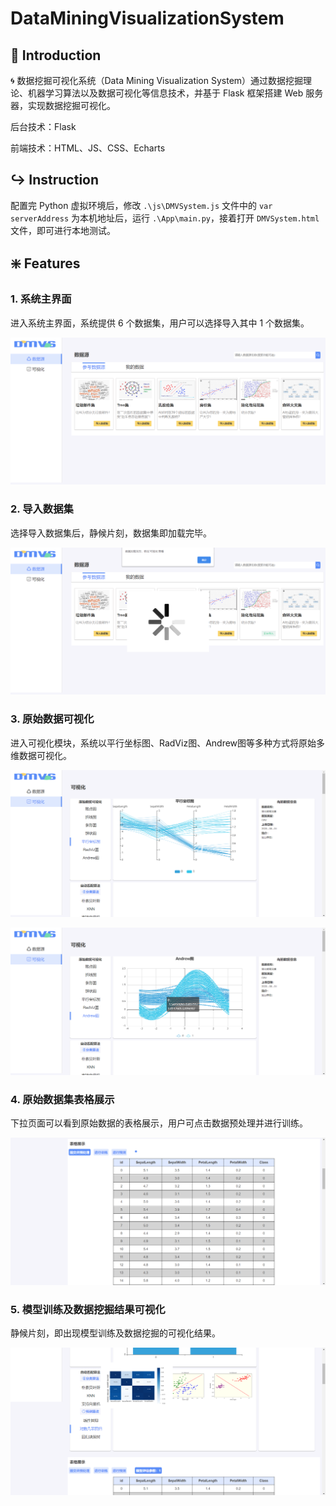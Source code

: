 # DataMiningVisualizationSystem



## :scroll: Introduction

🌀 数据挖掘可视化系统（Data Mining Visualization System）通过数据挖掘理论、机器学习算法以及数据可视化等信息技术，并基于 Flask 框架搭建 Web 服务器，实现数据挖掘可视化。

后台技术：Flask

前端技术：HTML、JS、CSS、Echarts



## :arrow_right_hook: Instruction

配置完 Python 虚拟环境后，修改 `.\js\DMVSystem.js` 文件中的 `var serverAddress` 为本机地址后，运行 `.\App\main.py`，接着打开 `DMVSystem.html` 文件，即可进行本地测试。



## :sparkle: Features

### 1. 系统主界面

进入系统主界面，系统提供 6 个数据集，用户可以选择导入其中 1 个数据集。

![系统主界面.png](https://github.com/Giyn/DataMiningVisualizationSystem/blob/master/Screenshot/%E7%B3%BB%E7%BB%9F%E4%B8%BB%E7%95%8C%E9%9D%A2.png?raw=true)



### 2. 导入数据集

选择导入数据集后，静候片刻，数据集即加载完毕。

![导入数据集.png](https://github.com/Giyn/DataMiningVisualizationSystem/blob/master/Screenshot/%E5%AF%BC%E5%85%A5%E6%95%B0%E6%8D%AE%E9%9B%86.png?raw=true)



### 3. 原始数据可视化

进入可视化模块，系统以平行坐标图、RadViz图、Andrew图等多种方式将原始多维数据可视化。

![可视化界面1.png](https://github.com/Giyn/DataMiningVisualizationSystem/blob/master/Screenshot/%E5%8F%AF%E8%A7%86%E5%8C%96%E7%95%8C%E9%9D%A21.png?raw=true)

![可视化界面2.png](https://github.com/Giyn/DataMiningVisualizationSystem/blob/master/Screenshot/%E5%8F%AF%E8%A7%86%E5%8C%96%E7%95%8C%E9%9D%A22.png?raw=true)



### 4. 原始数据集表格展示

下拉页面可以看到原始数据的表格展示，用户可点击数据预处理并进行训练。

![原始数据集表格展示.png](https://github.com/Giyn/DataMiningVisualizationSystem/blob/master/Screenshot/%E5%8E%9F%E5%A7%8B%E6%95%B0%E6%8D%AE%E9%9B%86%E8%A1%A8%E6%A0%BC%E5%B1%95%E7%A4%BA.png?raw=true)



### 5. 模型训练及数据挖掘结果可视化

静候片刻，即出现模型训练及数据挖掘的可视化结果。

![模型训练及数据挖掘结果可视化.png](https://github.com/Giyn/DataMiningVisualizationSystem/blob/master/Screenshot/%E6%A8%A1%E5%9E%8B%E8%AE%AD%E7%BB%83%E5%8F%8A%E6%95%B0%E6%8D%AE%E6%8C%96%E6%8E%98%E7%BB%93%E6%9E%9C%E5%8F%AF%E8%A7%86%E5%8C%96.png?raw=true)

